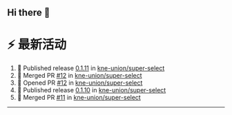 ## Hi there 👋

<!--

**Here are some ideas to get you started:**

🙋‍♀️ A short introduction - what is your organization all about?
🌈 Contribution guidelines - how can the community get involved?
👩‍💻 Useful resources - where can the community find your docs? Is there anything else the community should know?
🍿 Fun facts - what does your team eat for breakfast?
🧙 Remember, you can do mighty things with the power of [Markdown](https://docs.github.com/github/writing-on-github/getting-started-with-writing-and-formatting-on-github/basic-writing-and-formatting-syntax)
-->


# ⚡ 最新活动

<!--START_SECTION:activity-->
1. 🚀 Published release [0.1.11](https://github.com/kne-union/super-select/releases/tag/0.1.11) in [kne-union/super-select](https://github.com/kne-union/super-select)
2. 🎉 Merged PR [#12](https://github.com/kne-union/super-select/pull/12) in [kne-union/super-select](https://github.com/kne-union/super-select)
3. 💪 Opened PR [#12](https://github.com/kne-union/super-select/pull/12) in [kne-union/super-select](https://github.com/kne-union/super-select)
4. 🚀 Published release [0.1.10](https://github.com/kne-union/super-select/releases/tag/0.1.10) in [kne-union/super-select](https://github.com/kne-union/super-select)
5. 🎉 Merged PR [#11](https://github.com/kne-union/super-select/pull/11) in [kne-union/super-select](https://github.com/kne-union/super-select)
<!--END_SECTION:activity-->

---
